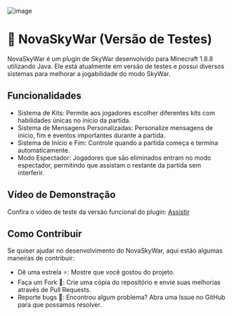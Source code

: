 ![image](https://github.com/user-attachments/assets/b734c1e1-c287-4bf6-a0f2-af8e460496d5)


# 🚀 NovaSkyWar (Versão de Testes)
NovaSkyWar é um plugin de SkyWar desenvolvido para Minecraft 1.8.8 utilizando Java. Ele está atualmente em versão de testes e possui diversos sistemas para melhorar a jogabilidade do modo SkyWar.

## Funcionalidades
* Sistema de Kits: Permite aos jogadores escolher diferentes kits com habilidades únicas no início da partida.
* Sistema de Mensagens Personalizadas: Personalize mensagens de início, fim e eventos importantes durante a partida.
* Sistema de Início e Fim: Controle quando a partida começa e termina automaticamente.
* Modo Espectador: Jogadores que são eliminados entram no modo espectador, permitindo que assistam o restante da partida sem interferir.

## Vídeo de Demonstração
Confira o vídeo de teste da versão funcional do plugin:
<a href="https://www.youtube.com/watch?v=6zuB15Lgyrc&t=2s&ab_channel=Vin%C3%ADciusSantos">Assistir</a>

## Como Contribuir
Se quiser ajudar no desenvolvimento do NovaSkyWar, aqui estão algumas maneiras de contribuir:

* Dê uma estrela ⭐: Mostre que você gostou do projeto.
* Faça um Fork 🍴: Crie uma cópia do repositório e envie suas melhorias através de Pull Requests.
* Reporte bugs 🐞: Encontrou algum problema? Abra uma Issue no GitHub para que possamos resolver.

#
